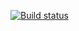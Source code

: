 [![Build status](https://ci.appveyor.com/api/projects/status/bre0t56aaxm0s6gm?svg=true)](https://ci.appveyor.com/project/CRASH3000/netoautotest-2-1)
